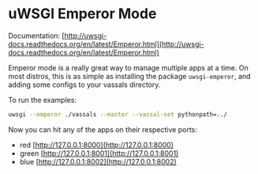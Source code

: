 # uWSGI Emperor Mode

Documentation: [http://uwsgi-docs.readthedocs.org/en/latest/Emperor.html](http://uwsgi-docs.readthedocs.org/en/latest/Emperor.html)

Emperor mode is a really great way to manage multiple apps at a time. On most distros, this is as simple as installing the package `uwsgi-emperor`, and adding some configs to your vassals directory.

To run the examples:

```bash
uwsgi --emperor ./vassals --master --vassal-set pythonpath=../
```

Now you can hit any of the apps on their respective ports:

  - red [http://127.0.0.1:8000](http://127.0.0.1:8000)
  - green [http://127.0.0.1:8001](http://127.0.0.1:8001)
  - blue [http://127.0.0.1:8002](http://127.0.0.1:8002)